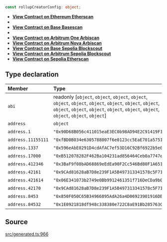 ```ts
const rollupCreatorConfig: object;
```

- [**View Contract on Ethereum Etherscan**](https://etherscan.io/address/0x90d68b056c411015eae3ec0b98ad94e2c91419f1)
-
- [**View Contract on Base Basescan**](https://basescan.org/address/0x850F050C65B34966895AdA26a4D06923901916DB)
-
- [**View Contract on Arbitrum One Arbiscan**](https://arbiscan.io/address/0x9CAd81628aB7D8e239F1A5B497313341578c5F71)
- [**View Contract on Arbitrum Nova Arbiscan**](https://nova.arbiscan.io/address/0x9CAd81628aB7D8e239F1A5B497313341578c5F71)
- [**View Contract on Base Sepolia Blockscout**](https://base-sepolia.blockscout.com/address/0x1E0921818df948c338380e722C8aE91Bb285763C)
- [**View Contract on Arbitrum Sepolia Blockscout**](https://sepolia-explorer.arbitrum.io/address/0x06E341073b2749e0Bb9912461351f716DeCDa9b0)
- [**View Contract on Sepolia Etherscan**](https://sepolia.etherscan.io/address/0xfbd0b034e6305788007f6e0123cc5eae701a5751)

## Type declaration

| Member             | Type                                                                                                                                                                                                    | Value                                        |
| :----------------- | :------------------------------------------------------------------------------------------------------------------------------------------------------------------------------------------------------ | :------------------------------------------- |
| `abi`              | readonly [`object`, `object`, `object`, `object`, `object`, `object`, `object`, `object`, `object`, `object`, `object`, `object`, `object`, `object`, `object`, `object`, `object`, `object`, `object`] | rollupCreatorABI                             |
| `address`          | `object`                                                                                                                                                                                                | rollupCreatorAddress                         |
| `address.1`        | `"0x90D68B056c411015eaE3EC0b98AD94E2C91419F1"`                                                                                                                                                          | '0x90D68B056c411015eaE3EC0b98AD94E2C91419F1' |
| `address.11155111` | `"0xfBD0B034e6305788007f6e0123cc5EaE701a5751"`                                                                                                                                                          | '0xfBD0B034e6305788007f6e0123cc5EaE701a5751' |
| `address.1337`     | `"0x596eAbE0291D4cdAfAC7ef53D16C92Bf6922b5e0"`                                                                                                                                                          | '0x596eAbE0291D4cdAfAC7ef53D16C92Bf6922b5e0' |
| `address.17000`    | `"0xB512078282F462Ba104231ad856464Ceb0a7747e"`                                                                                                                                                          | '0xB512078282F462Ba104231ad856464Ceb0a7747e' |
| `address.412346`   | `"0x3BaF9f08bAD68869eEdEa90F2Cc546Bd80F1A651"`                                                                                                                                                          | '0x3BaF9f08bAD68869eEdEa90F2Cc546Bd80F1A651' |
| `address.42161`    | `"0x9CAd81628aB7D8e239F1A5B497313341578c5F71"`                                                                                                                                                          | '0x9CAd81628aB7D8e239F1A5B497313341578c5F71' |
| `address.421614`   | `"0x06E341073b2749e0Bb9912461351f716DeCDa9b0"`                                                                                                                                                          | '0x06E341073b2749e0Bb9912461351f716DeCDa9b0' |
| `address.42170`    | `"0x9CAd81628aB7D8e239F1A5B497313341578c5F71"`                                                                                                                                                          | '0x9CAd81628aB7D8e239F1A5B497313341578c5F71' |
| `address.8453`     | `"0x850F050C65B34966895AdA26a4D06923901916DB"`                                                                                                                                                          | '0x850F050C65B34966895AdA26a4D06923901916DB' |
| `address.84532`    | `"0x1E0921818df948c338380e722C8aE91Bb285763C"`                                                                                                                                                          | '0x1E0921818df948c338380e722C8aE91Bb285763C' |

## Source

[src/generated.ts:966](https://github.com/OffchainLabs/arbitrum-orbit-sdk/blob/efea61c53fc08d3a6a336315cc447bc7613aada5/src/generated.ts#L966)
